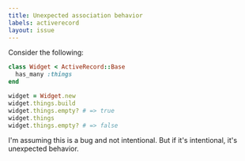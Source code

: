 ```yaml
---
title: Unexpected association behavior
labels: activerecord
layout: issue
---
```


Consider the following:

``` ruby
class Widget < ActiveRecord::Base
  has_many :things
end

widget = Widget.new
widget.things.build
widget.things.empty? # => true
widget.things
widget.things.empty? # => false
```

I'm assuming this is a bug and not intentional. But if it's intentional, it's unexpected behavior.


